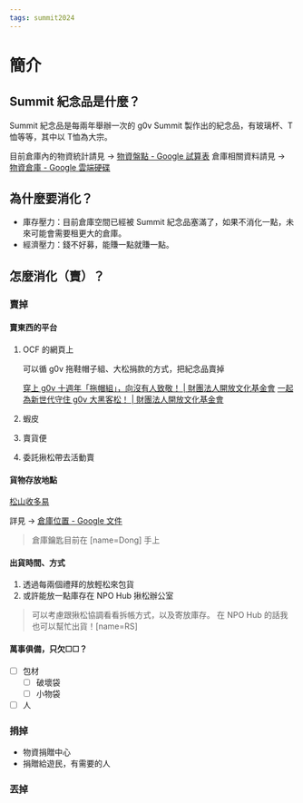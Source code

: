 ```yaml
---
tags: summit2024
---
```


# 簡介

## Summit 紀念品是什麼？

Summit 紀念品是每兩年舉辦一次的 g0v Summit 製作出的紀念品，有玻璃杯、T恤等等，其中以 T恤為大宗。

目前倉庫內的物資統計請見 -> [物資盤點 - Google 試算表](https://docs.google.com/spreadsheets/d/1aMGt2QxSfaLWdgwHOxL81_72XjkLGwlgb0VYmpr-ipU/edit?gid=1152041276#gid=1152041276)
倉庫相關資料請見 -> [物資倉庫 - Google 雲端硬碟](https://drive.google.com/drive/folders/1KjEx76x_reYAI1ls9ZaqdJm1Zet3yjCD)

## 為什麼要消化？

- 庫存壓力：目前倉庫空間已經被 Summit 紀念品塞滿了，如果不消化一點，未來可能會需要租更大的倉庫。
- 經濟壓力：錢不好募，能賺一點就賺一點。

## 怎麼消化（賣）？

### 賣掉

#### 賣東西的平台

1. OCF 的網頁上

    可以循 g0v 拖鞋帽子組、大松捐款的方式，把紀念品賣掉

    [穿上 g0v 十週年「拖帽組」，向沒有人致敬！ | 財團法人開放文化基金會](https://ocf.neticrm.tw/civicrm/event/register?id=20&reset=1)
    [一起為新世代守住 g0v 大黑客松！ | 財團法人開放文化基金會](https://ocf.neticrm.tw/civicrm/contribute/transact?reset=1&id=30)

2. 蝦皮
3. 賣貨便
4. 委託揪松帶去活動賣

#### 貨物存放地點

[松山收多易](https://maps.app.goo.gl/BoaP8F9wpeGr1Vsy9)

詳見 -> [倉庫位置 - Google 文件](https://docs.google.com/document/d/1fUqvEMQ9xza9FAAtBw1VUDq1W2H_4kx92RRM5vHg5Ls/edit#heading=h.ohkpt0tomqpz)

> 倉庫鑰匙目前在 [name=Dong] 手上
 
#### 出貨時間、方式

1. 透過每兩個禮拜的放輕松來包貨
2. 或許能放一點庫存在 NPO Hub 揪松辦公室

> 可以考慮跟揪松協調看看拆帳方式，以及寄放庫存。
> 在 NPO Hub 的話我也可以幫忙出貨！[name=RS]

#### 萬事俱備，只欠☐☐？

- [ ]  包材
    - [ ] 破壞袋
    - [ ] 小物袋
- [ ] 人

### 捐掉
- 物資捐贈中心
- 捐贈給遊民，有需要的人

### 丟掉